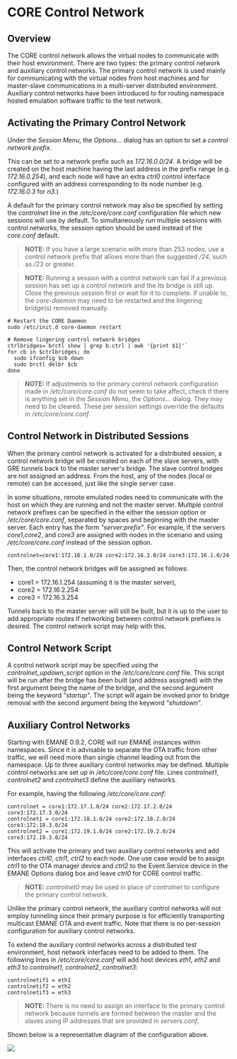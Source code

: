 # CORE Control Network

## Overview

The CORE control network allows the virtual nodes to communicate with their
host environment. There are two types: the primary control network and
auxiliary control networks. The primary control network is used mainly for
communicating with the virtual nodes from host machines and for master-slave
communications in a multi-server distributed environment. Auxiliary control
networks have been introduced to for routing namespace hosted emulation
software traffic to the test network.

## Activating the Primary Control Network

Under the *Session Menu*, the *Options...* dialog has an option to set a
*control network prefix*.

This can be set to a network prefix such as *172.16.0.0/24*. A bridge will
be created on the host machine having the last address in the prefix range
(e.g. *172.16.0.254*), and each node will have an extra *ctrl0* control
interface configured with an address corresponding to its node number
(e.g. *172.16.0.3* for *n3*.)

A default for the primary control network may also be specified by setting
the *controlnet* line in the */etc/core/core.conf* configuration file which
new sessions will use by default. To simultaneously run multiple sessions with
control networks, the session option should be used instead of the *core.conf*
default.

> **NOTE:** If you have a large scenario with more than 253 nodes, use a control
> network prefix that allows more than the suggested */24*, such as */23* or
> greater.

> **NOTE:** Running a session with a control network can fail if a previous
> session has set up a control network and the its bridge is still up. Close
> the previous session first or wait for it to complete. If unable to, the
*core-daemon* may need to be restarted and the lingering bridge(s) removed
> manually.

```shell
# Restart the CORE Daemon
sudo /etc/init.d core-daemon restart

# Remove lingering control network bridges
ctrlbridges=`brctl show | grep b.ctrl | awk '{print $1}'`
for cb in $ctrlbridges; do
  sudo ifconfig $cb down
  sudo brctl delbr $cb
done
```

> **NOTE:** If adjustments to the primary control network configuration made in
*/etc/core/core.conf* do not seem to take affect, check if there is anything
> set in the *Session Menu*, the *Options...* dialog. They may need to be
> cleared. These per session settings override the defaults in
*/etc/core/core.conf*.

## Control Network in Distributed Sessions

When the primary control network is activated for a distributed session, a
control network bridge will be created on each of the slave servers, with
GRE tunnels back to the master server's bridge. The slave control bridges
are not assigned an address. From the host, any of the nodes (local or remote)
can be accessed, just like the single server case.

In some situations, remote emulated nodes need to communicate with the host
on which they are running and not the master server. Multiple control network
prefixes can be specified in the either the session option or
*/etc/core/core.conf*, separated by spaces and beginning with the master
server. Each entry has the form *"server:prefix"*. For example, if the servers
*core1*,*core2*, and *core3*  are assigned with nodes in the scenario and using
*/etc/core/core.conf* instead of the session option.

```shell
controlnet=core1:172.16.1.0/24 core2:172.16.2.0/24 core3:172.16.1.0/24
```

Then, the control network bridges will be assigned as follows:

* core1 = 172.16.1.254 (assuming it is the master server),
* core2 = 172.16.2.254
* core3 = 172.16.3.254

Tunnels back to the master server will still be built, but it is up to the
user to add appropriate routes if networking between control network prefixes
is desired. The control network script may help with this.

## Control Network Script

A control network script may be specified using the *controlnet_updown_script*
option in the */etc/core/core.conf* file. This script will be run after the
bridge has been built (and address assigned) with the first argument being the
name of the bridge, and the second argument being the keyword *"startup"*.
The script will again be invoked prior to bridge removal with the second
argument being the keyword *"shutdown"*.

## Auxiliary Control Networks

Starting with EMANE 0.9.2, CORE will run EMANE instances within namespaces.
Since it is advisable to separate the OTA traffic from other traffic, we will
need more than single channel leading out from the namespace. Up to three
auxiliary control networks may be defined. Multiple control networks are set
up in */etc/core/core.conf* file. Lines *controlnet1*, *controlnet2* and
*controlnet3* define the auxiliary networks.

For example, having the following */etc/core/core.conf*:

```shell
controlnet = core1:172.17.1.0/24 core2:172.17.2.0/24 core3:172.17.3.0/24
controlnet1 = core1:172.18.1.0/24 core2:172.18.2.0/24 core3:172.18.3.0/24
controlnet2 = core1:172.19.1.0/24 core2:172.19.2.0/24 core3:172.19.3.0/24
```

This will activate the primary and two auxiliary control networks and add
interfaces *ctrl0*, *ctrl1*, *ctrl2* to each node. One use case would be to
assign *ctrl1* to the OTA manager device and *ctrl2* to the Event Service
device in the EMANE Options dialog box and leave *ctrl0* for CORE control
traffic.

> **NOTE:** *controlnet0* may be used in place of *controlnet* to configure
> the primary control network.

Unlike the primary control network, the auxiliary control networks will not
employ tunneling since their primary purpose is for efficiently transporting
multicast EMANE OTA and event traffic. Note that there is no per-session
configuration for auxiliary control networks.

To extend the auxiliary control networks across a distributed test
environment, host network interfaces need to be added to them. The following
lines in */etc/core/core.conf* will add host devices *eth1*, *eth2* and *eth3*
to *controlnet1*, *controlnet2*, *controlnet3*:

```shell
controlnetif1 = eth1
controlnetif2 = eth2
controlnetif3 = eth3
```

> **NOTE:** There is no need to assign an interface to the primary control
> network because tunnels are formed between the master and the slaves using IP
> addresses that are provided in *servers.conf*.

Shown below is a representative diagram of the configuration above.

![](static/controlnetwork.png)
